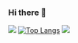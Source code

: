 ### Hi there 👋
![](http://github-profile-summary-cards.vercel.app/api/cards/profile-details?username=11104&theme=nord_bright)
[![Top Langs](https://github-readme-stats.vercel.app/api/top-langs/?username=11104&layout=compact)](https://github.com/anuraghazra/github-readme-stats)
![](http://github-profile-summary-cards.vercel.app/api/cards/productive-time?username=11104&theme=nord_bright&utcOffset=8)
<!--[![trophy](https://github-profile-trophy.vercel.app/?username=11104)](https://github.com/ryo-ma/github-profile-trophy)-->
<!--![](http://github-profile-summary-cards.vercel.app/api/cards/repos-per-language?username=11104&theme=nord_bright)-->
<!--![](http://github-profile-summary-cards.vercel.app/api/cards/most-commit-language?username=11104&theme=nord_bright)-->
<!--[![My Stats](https://github-stats-evirunurm.vercel.app/api/stats.js?username=11104)](https://github.com/evirunurm/github-stats)-->
<!--![](http://github-profile-summary-cards.vercel.app/api/cards/stats?username=11104&theme=nord_bright)-->
 

<!--
**11104/11104** is a ✨ _special_ ✨ repository because its `README.md` (this file) appears on your GitHub profile.

Here are some ideas to get you started:

- 🔭 I’m currently working on ...
- 🌱 I’m currently learning ...
- 👯 I’m looking to collaborate on ...
- 🤔 I’m looking for help with ...
- 💬 Ask me about ...
- 📫 How to reach me: ...
- 😄 Pronouns: ...
- ⚡ Fun fact: ...
-->
